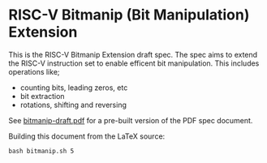 # RISC-V Bitmanip (Bit Manipulation) Extension

This is the RISC-V Bitmanip Extension draft spec. The spec aims to
extend the RISC-V instruction set to enable efficent bit manipulation.
This includes operations like;
 * counting bits, leading zeros, etc
 * bit extraction
 * rotations, shifting and reversing

See [bitmanip-draft.pdf](bitmanip-draft.pdf) for a pre-built version
of the PDF spec document.

Building this document from the LaTeX source:

    bash bitmanip.sh 5
